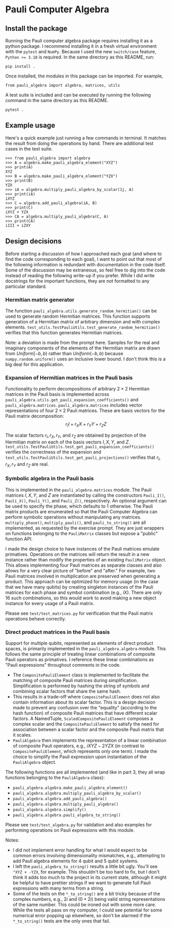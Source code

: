 # Pauli Computer Algebra

## Install the package
Running the Pauli computer algebra package requires installing it as a python package.
I recommend installing it in a fresh virtual environment with the `pytest` and `NumPy`.
Because I used the new `switch/case` feature, `Python >= 3.10` is required. 
In the same directory as this README, run:
```
pip install .
```

Once installed, the modules in this package can be imported.
For example,
```
from pauli_algebra import algebra, matrices, utils
```

A test suite is included and can be executed by running the following command in the same directory as this README.
```
pytest .
```

## Example usage
Here's a quick example just running a few commands in terminal.
It matches the result from doing the operations by hand.
There are additional test cases in the test suite.
```
>>> from pauli_algebra import algebra
>>> A = algebra.make_pauli_algebra_element("XYZ")
>>> print(A)
XYZ
>>> B = algebra.make_pauli_algebra_element("YZX")
>>> print(B)
YZX
>>> iA = algebra.multiply_pauli_algebra_by_scalar(1j, A)
>>> print(iA)
iXYZ
>>> C = algebra.add_pauli_algebra(iA, B)
>>> print(C)
iXYZ + YZX
>>> CA = algebra.multiply_pauli_algebra(C, A)
>>> print(CA)
iIII + iZXY
```

## Design decisions

Before starting a discussion of how I approached each goal (and where to find the code corresponding to each goal), I want to point out that most of the following information is redundant with documentation in the code itself.
Some of the discussion may be extraneous, so feel free to dig into the code instead of reading the following write-up if you prefer.
While I did write docstrings for the important functions, they are not formatted to any particular standard. 

### Hermitian matrix generator
The function `pauli_algebra.utils.generate_random_hermitian()` can be used to generate random Hermitian matrices.
This function supports generation of a Hermitian matrix of arbitrary dimension and with complex elements.
`test_utils.TestPauliUtils.test_generate_random_hermitian()` verifies that this function generates Hermitian matrices.

Note: a deviation is made from the prompt here. Samples for the real and imaginary components of the elements of the Hermitian matrix are drawn from $Uniform[-b,b)$ rather than $Uniform(-b,b)$ because `numpy.random.uniform()` uses an inclusive lower bound. I don't think this is a big deal for this application.

### Expansion of Hermitian matrices in the Pauli basis
Functionality to perform decompositions of arbitrary $2\times 2$ Hermitian matrices in the Pauli basis is implemented across `pauli_algebra.utils.get_pauli_expansion_coefficients()` and `pauli_algebra.matrices`.
`pauli_algebra.matrices` includes vector representations of four $2\times 2$ Pauli matrices.
These are basis vectors for the Pauli matrix decomposition: $$r_II + r_XX + r_YY+r_ZZ$$

The scalar factors $r_I, r_X, r_Y,$ and $r_Z$ are obtained by projection of the Hermitian matrix on each of the basis vectors $I, X, Y,$ and $Z$.
`test_utils.TestPauliUtils.test_get_pauli_expansion_coefficients()` verifies the correctness of the expansion and `test_utils.TestPauliUtils.test_get_pauli_projections()` verifies that $r_I, r_X, r_Y$ and $r_Z$ are real.

### Symbolic algebra in the Pauli basis
This is implemented in the `pauli_algebra.matrices` module. 
The Pauli matrices $I, X, Y,$ and $Z$ are instantiated by calling the constructors `Pauli_I()`, `Pauli_X()`, `Pauli_Y()`, and `Pauli_Z()`, respectively.
An optional argument can be used to specify the phase, which defaults to 1 otherwise.
The Pauli matrix products are enumerated so that the Pauli Computer Algebra can perform symbolic operations without manipulating any matrices.
`multiply_phase()`, `multiply_pauli()`, and `pauli_to_string()` are all implemented, as requested by the exercise prompt.
They are just wrappers on functions belonging to the `PauliMatrix` classes but expose a "public" function API.

I made the design choice to have instances of the Pauli matrices emulate primatives. 
Operations on the matrices will return the result in a new instance rather than modify the properties of an existing `PauliMatrix` object. 
This allows implementing four Pauli matrices as separate classes and also allows for a very clear picture of "before" and "after."
For example, two Pauli matrices involved in multiplication are preserved when generating a product.
This approach can be optimized for memory usage (in the case that we have many qubits) by creating singleton instances of the Pauli matrices for each phase and symbol combination (e.g., iX).
There are only 16 such combinations, so this would work to avoid making a new object instance for every usage of a Pauli matrix.

Please see `test/test_matrices.py` for verification that the Pauli matrix operations behave correctly.

### Direct product matrices in the Pauli basis
Support for multiple qubits, represented as elements of direct product spaces, is primarily implemented in the `pauli_algebra.algebra` module.
This follows the same principle of treating linear combinations of composite Pauli operators as primatives.
I reference these linear combinations as "Pauli expressions" throughout comments in the code.
- The `CompositePauliElement` class is implemented to facilitate the matching of composite Pauli matrices during simplification. Simplification is performed by hashing the string of symbols and combining scalar factors that share the same hash.
- This results in a trade-off where `CompositePauliElement` does not also contain information about its scalar factor. This is a design decision made to prevent any confusion over the "equality" (according to the hash function) of composite Pauli matrices that have different scalar factors. A NamedTuple, `ScaledCompositePauliElement` composes a complex scalar and the `CompositePauliElement` to satisfy the need for association between a scalar factor and the composite Pauli matrix that it scales.
- `PauliAlgebra` then implements the representation of a linear combination of composite Pauli operators, e.g., $iXYZ - 2YZX$ (in contrast to `CompositePauliElement`, which represents only one term). I made the choice to simplify the Pauli expression upon instantiation of the `PauliAlgebra` object.

The following functions are all implemented (and like in part 3, they all wrap functions belonging to the `PauliAlgebra` class):
- `pauli_algebra.algebra.make_pauli_algebra_element()`
- `pauli_algebra.algebra.multiply_pauli_algebra_by_scalar()`
- `pauli_algebra.algebra.add_pauli_algebra()`
- `pauli_algebra.algebra.multiply_pauli_algebra()`
- `pauli_algebra.algebra.simplify()`
- `pauli_algebra.algebra.pauli_algebra_to_string()`

Please see `test/test_algebra.py` for validation and also examples for performing operations on Pauli expressions with this module.

Notes:
- I did not implement error handling for what I would expect to be common errors involving dimensionality mismatches, e.g., attempting to add Pauli algebra elements for 4 qubit and 5 qubit systems.
- I left the `pauli_algebra_to_string()` results a little bit ugly. You'll see `"XYZ + -YZX`, for example. This shouldn't be too hard to fix, but I don't think it adds too much to the project in its current state, although it might be helpful to have prettier strings if we want to generate full Pauli expressions with many terms from a string.
- Some of the tests on the `*_to_string()` are a bit tricky because of the complex numbers, e.g., $2i$ and $(0+2i)$ being valid string representations of the same number. This could be ironed out with some more care. While the tests all pass on my computer, I could see potential for some numerical error popping up elsewhere, so don't be alarmed if the `*_to_string()` tests are the only ones that fail.